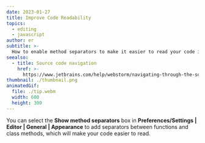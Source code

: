 ```yaml
---
date: 2023-01-27
title: Improve Code Readability
topics:
  - editing
  - javascript
author: er
subtitle: >-
  How to enable method separators to make it easier to read your code in WebStorm.
seealso:
  - title: Source code navigation
    href: >-
      https://www.jetbrains.com/help/webstorm/navigating-through-the-source-code.html#
thumbnail: ./thumbnail.png
animatedGif:
  file: ./tip.webm
  width: 600
  height: 300
---
```


You can select the **Show method separators** box in **Preferences/Settings | Editor | General | Appearance** to add separators between functions and class methods, which will make your code easier to read.
